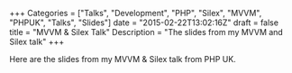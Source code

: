 +++
Categories = ["Talks", "Development", "PHP", "Silex", "MVVM", "PHPUK", "Talks", "Slides"]
date = "2015-02-22T13:02:16Z"
draft = false
title = "MVVM & Silex Talk"
Description = "The slides from my MVVM and Silex talk"
+++

Here are the slides from my MVVM & Silex talk from PHP UK.

<script async class="speakerdeck-embed" data-id="5381767e531e4ab39960466089e24d27" data-ratio="1.33333333333333" src="//speakerdeck.com/assets/embed.js"></script>
